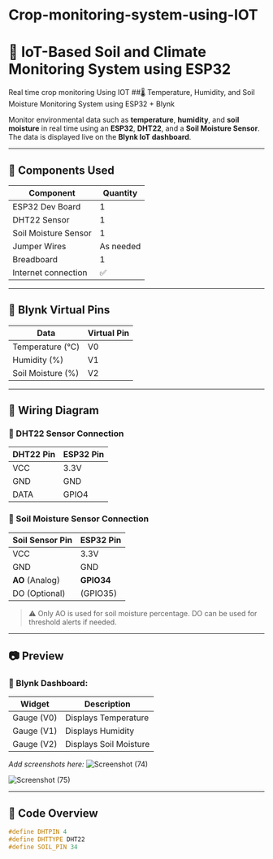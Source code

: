 # Crop-monitoring-system-using-IOT
# 🌱 IoT-Based Soil and Climate Monitoring System using ESP32
Real time crop monitoring Using IOT
##🌡️ Temperature, Humidity, and Soil Moisture Monitoring System using ESP32 + Blynk

Monitor environmental data such as **temperature**, **humidity**, and **soil moisture** in real time using an **ESP32**, **DHT22**, and a **Soil Moisture Sensor**. The data is displayed live on the **Blynk IoT dashboard**.

---

## 🔧 Components Used

| Component             | Quantity |
|-----------------------|----------|
| ESP32 Dev Board       | 1        |
| DHT22 Sensor          | 1        |
| Soil Moisture Sensor  | 1        |
| Jumper Wires          | As needed |
| Breadboard            | 1        |
| Internet connection   | ✅       |

---

## 📲 Blynk Virtual Pins

| Data             | Virtual Pin |
|------------------|-------------|
| Temperature (°C) | V0          |
| Humidity (%)     | V1          |
| Soil Moisture (%)| V2          |

---

## 🔌 Wiring Diagram

### 🔹 DHT22 Sensor Connection

| DHT22 Pin | ESP32 Pin |
|-----------|-----------|
| VCC       | 3.3V      |
| GND       | GND       |
| DATA      | GPIO4     |

### 🔹 Soil Moisture Sensor Connection

| Soil Sensor Pin | ESP32 Pin |
|------------------|-----------|
| VCC              | 3.3V      |
| GND              | GND       |
| **AO** (Analog)  | **GPIO34** |
| DO (Optional)    | (GPIO35)  |

> ⚠️ Only AO is used for soil moisture percentage. DO can be used for threshold alerts if needed.

---

## 📷 Preview

### 📡 Blynk Dashboard:

| Widget | Description |
|--------|-------------|
| Gauge (V0) | Displays Temperature |
| Gauge (V1) | Displays Humidity |
| Gauge (V2) | Displays Soil Moisture |

_Add screenshots here:_
![Screenshot (74)](https://github.com/user-attachments/assets/8893b2ca-8fc6-4c4a-88dc-55704a097bc9)

![Screenshot (75)](https://github.com/user-attachments/assets/4b69a86c-b525-4a95-b598-56c584570bf0)


---

## 🔁 Code Overview

```cpp
#define DHTPIN 4
#define DHTTYPE DHT22
#define SOIL_PIN 34
